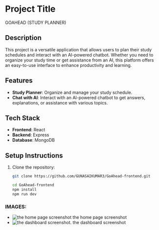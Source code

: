 # Project Title

GOAHEAD (STUDY PLANNER)

## Description

This project is a versatile application that allows users to plan their study schedules and interact with an AI-powered chatbot. Whether you need to organize your study time or get assistance from an AI, this platform offers an easy-to-use interface to enhance productivity and learning.

## Features

- **Study Planner**: Organize and manage your study schedule.
- **Chat with AI**: Interact with an AI-powered chatbot to get answers, explanations, or assistance with various topics.

## Tech Stack

- **Frontend**: React
- **Backend**: Express
- **Database**: MongoDB

## Setup Instructions

1. Clone the repository:

   ```bash
   git clone https://github.com/GUNASAIKUMAR3/GoAhead-frontend.git

   cd GoAhead-frontend
   npm install
   npm run dev
   ```

### IMAGES:

- ![the home page screenshot](https://github.com/user-attachments/assets/f8d2b1c4-269b-402f-bb1d-b8f914a84440) the home page screenshot
- ![the dashboard screenshot.](https://github.com/user-attachments/assets/7a2b3fa5-5809-4db0-b0ee-d207a40a3987) the dashboard screenshot
